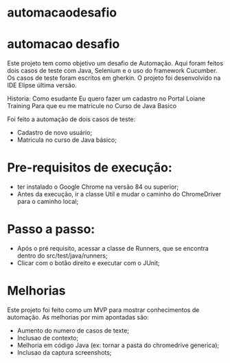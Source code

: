 # automacaodesafio

# automacao desafio
Este projeto tem como objetivo um desafio de Automação.
Aqui foram feitos dois casos de teste com Java, Selenium e o uso do framework Cucumber. Os casos de teste foram escritos em gherkin. O projeto foi desenvolvido na IDE Elipse última versão.

Historia:
Como esudante 
Eu quero fazer um cadastro no Portal Loiane Training 
Para que eu me matricule no Curso de Java Basico

Foi feito a automação de dois casos de teste:
- Cadastro de novo usuário;
- Matricula no curso de Java básico;

# Pre-requisitos de execução:
- ter instalado o Google Chrome na versão 84 ou superior;
- Antes da execução, ir a classe Util e mudar o caminho do ChromeDriver para o caminho local;


# Passo a passo:
- Após o pré requisito, acessar a classe de Runners, que se encontra dentro do src/test/java/runners;
- Clicar com o botão direito e executar com o JUnit;

# Melhorias
Este projeto foi feito como um MVP para mostrar conhecimentos de automação. As melhorias por mim apontadas são:
- Aumento do numero de casos de texte;
- Inclusao de contexto;
- Melhoria em código Java (ex: tornar a pasta do chromedrive generica);
- Inclusao da captura screenshots;

